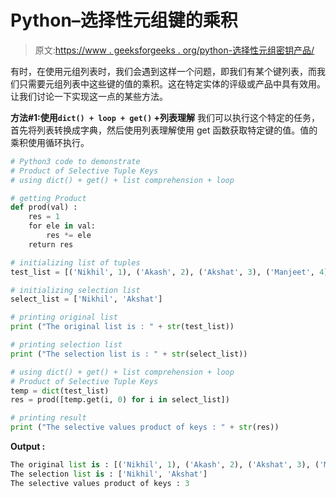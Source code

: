 # Python–选择性元组键的乘积

> 原文:[https://www . geeksforgeeks . org/python-选择性元组密钥产品/](https://www.geeksforgeeks.org/python-product-of-selective-tuple-keys/)

有时，在使用元组列表时，我们会遇到这样一个问题，即我们有某个键列表，而我们只需要元组列表中这些键的值的乘积。这在特定实体的评级或产品中具有效用。让我们讨论一下实现这一点的某些方法。

**方法#1:使用`dict() + loop + get()` +列表理解**
我们可以执行这个特定的任务，首先将列表转换成字典，然后使用列表理解使用 get 函数获取特定键的值。值的乘积使用循环执行。

```py
# Python3 code to demonstrate 
# Product of Selective Tuple Keys
# using dict() + get() + list comprehension + loop

# getting Product 
def prod(val) : 
    res = 1 
    for ele in val: 
        res *= ele 
    return res  

# initializing list of tuples 
test_list = [('Nikhil', 1), ('Akash', 2), ('Akshat', 3), ('Manjeet', 4)]

# initializing selection list 
select_list = ['Nikhil', 'Akshat']

# printing original list 
print ("The original list is : " + str(test_list))

# printing selection list 
print ("The selection list is : " + str(select_list))

# using dict() + get() + list comprehension + loop
# Product of Selective Tuple Keys
temp = dict(test_list)
res = prod([temp.get(i, 0) for i in select_list])

# printing result
print ("The selective values product of keys : " + str(res))
```

**Output :**

```py
The original list is : [('Nikhil', 1), ('Akash', 2), ('Akshat', 3), ('Manjeet', 4)]
The selection list is : ['Nikhil', 'Akshat']
The selective values product of keys : 3

```